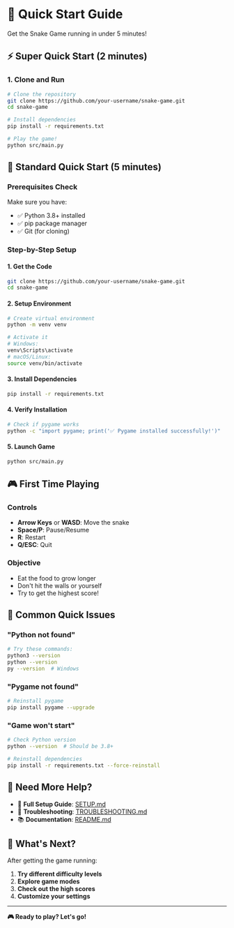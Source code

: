 # 🚀 Quick Start Guide

Get the Snake Game running in under 5 minutes!

## ⚡ Super Quick Start (2 minutes)

### 1. Clone and Run
```bash
# Clone the repository
git clone https://github.com/your-username/snake-game.git
cd snake-game

# Install dependencies
pip install -r requirements.txt

# Play the game!
python src/main.py
```

## 🎯 Standard Quick Start (5 minutes)

### Prerequisites Check
Make sure you have:
- ✅ Python 3.8+ installed
- ✅ pip package manager
- ✅ Git (for cloning)

### Step-by-Step Setup

#### 1. Get the Code
```bash
git clone https://github.com/your-username/snake-game.git
cd snake-game
```

#### 2. Setup Environment
```bash
# Create virtual environment
python -m venv venv

# Activate it
# Windows:
venv\Scripts\activate
# macOS/Linux:
source venv/bin/activate
```

#### 3. Install Dependencies
```bash
pip install -r requirements.txt
```

#### 4. Verify Installation
```bash
# Check if pygame works
python -c "import pygame; print('✅ Pygame installed successfully!')"
```

#### 5. Launch Game
```bash
python src/main.py
```

## 🎮 First Time Playing

### Controls
- **Arrow Keys** or **WASD**: Move the snake
- **Space/P**: Pause/Resume
- **R**: Restart
- **Q/ESC**: Quit

### Objective
- Eat the food to grow longer
- Don't hit the walls or yourself
- Try to get the highest score!

## 🐛 Common Quick Issues

### "Python not found"
```bash
# Try these commands:
python3 --version
python --version
py --version  # Windows
```

### "Pygame not found"
```bash
# Reinstall pygame
pip install pygame --upgrade
```

### "Game won't start"
```bash
# Check Python version
python --version  # Should be 3.8+

# Reinstall dependencies
pip install -r requirements.txt --force-reinstall
```

## 🔧 Need More Help?

- 📖 **Full Setup Guide**: [SETUP.md](SETUP.md)
- 🐛 **Troubleshooting**: [TROUBLESHOOTING.md](TROUBLESHOOTING.md)
- 📚 **Documentation**: [README.md](../README.md)

## 🎯 What's Next?

After getting the game running:
1. **Try different difficulty levels**
2. **Explore game modes**
3. **Check out the high scores**
4. **Customize your settings**

---

**🎮 Ready to play? Let's go!**
